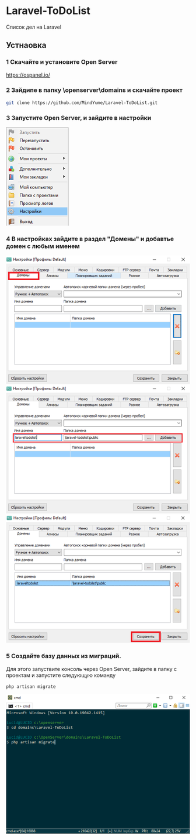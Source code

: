 # Laravel-ToDoList
Список дел на Laravel

## Устнаовка
### 1 Скачайте и установите Open Server
https://ospanel.io/

### 2 Зайдипе в папку \openserver\domains и скачайте проект
```bash
git clone https://github.com/MindYume/Laravel-ToDoList.git
```
### 3 Запустите Open Server, и зайдите в настройки
![](images/settings.png)
### 4 В настройках зайдите в раздел "Домены" и добавтье домен с любым именем
![](images/domain1.png)
![](images/domain2.png)
![](images/domain3.png)

### 5 Создайте базу данных из миграций. 
Для этого запуствите консоль через Open Server, зайдите в папку с проектам и запустите следующую команду
```bash 
php artisan migrate
```
![](images/migration.png)
